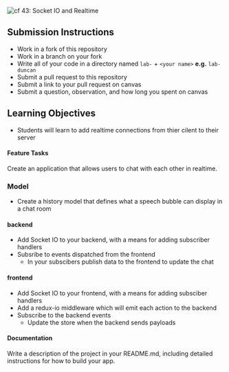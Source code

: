 ![cf](http://i.imgur.com/7v5ASc8.png) 43: Socket IO and Realtime

## Submission Instructions
* Work in a fork of this repository
* Work in a branch on your fork
* Write all of your code in a directory named `lab-` + `<your name>` **e.g.** `lab-duncan`
* Submit a pull request to this repository
* Submit a link to your pull request on canvas
* Submit a question, observation, and how long you spent on canvas 
  
## Learning Objectives  
* Students will learn to add realtime connections from thier cilent to their server

#### Feature Tasks  
Create an application that allows users to chat with each other in realtime.

### Model 
* Create a history model that defines what a speech bubble can display in a chat room

#### backend
* Add Socket IO to your backend, with a means for adding subscriber handlers 
* Subsribe to events dispatched from the frontend
  * In your subscibers publish data to the frontend to update the chat

#### frontend 
* Add Socket IO to your frontend, with a means for adding subsciber handlers
* Add a redux-io middleware which will emit each action to the backend
* Subscribe to the backend events
  * Update the store when the backend sends payloads

#### Documentation  
Write a description of the project in your README.md, including detailed
instructions for how to build your app. 


